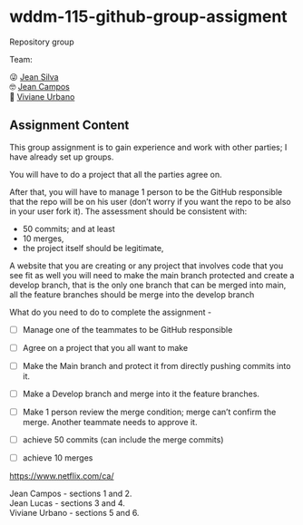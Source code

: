 # wddm-115-github-group-assigment
Repository group

Team:

😜 [Jean Silva](https://github.com/jeanlsilva)  
🤓 [Jean Campos](https://github.com/jeanffc)  
🧐 [Viviane Urbano](https://github.com/viviurbano)



## Assignment Content

This group assignment is to gain experience and work with other parties; I have already set up groups.

You will have to do a project that all the parties agree on. 

After that, you will have to manage 1 person to be the GitHub responsible that the repo will be on his user (don’t worry if you want the repo to be also in your user fork it). The assessment should be consistent with:

- 50 commits; and at least 
- 10 merges, 
- the project itself should be legitimate, 
 
A website that you are creating or any project that involves code that you see fit as well you will need to make the main branch protected and create a develop branch, that is the only one branch that can be merged into main, all the feature branches should be merge into the develop branch

What do you need to do to complete the assignment -


- [ ] Manage one of the teammates to be GitHub responsible
- [ ] Agree on a project that you all want to make
- [ ] Make the Main branch and protect it from directly pushing commits into it.
- [ ] Make a Develop branch and merge into it the feature branches.
- [ ] Make 1 person review the merge condition; merge can’t confirm the merge. Another teammate needs to approve it.
- [ ] achieve 50 commits (can include the merge commits)
- [ ] achieve 10 merges


https://www.netflix.com/ca/

Jean Campos - sections 1 and 2.\
Jean Lucas - sections 3 and 4.\
Viviane Urbano  - sections 5 and 6.
